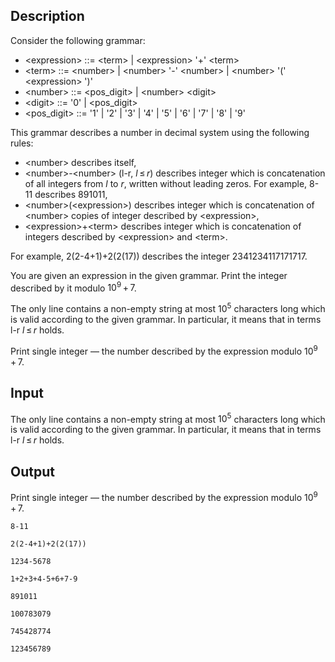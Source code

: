 ## Description

<div><p>Consider the following grammar:</p><ul><li> <span class="tex-font-style-tt">&lt;expression&gt; ::= &lt;term&gt; | &lt;expression&gt; '+' &lt;term&gt;</span></li><li> <span class="tex-font-style-tt">&lt;term&gt; ::= &lt;number&gt; | &lt;number&gt; '-' &lt;number&gt; | &lt;number&gt; '(' &lt;expression&gt; ')'</span></li><li> <span class="tex-font-style-tt">&lt;number&gt; ::= &lt;pos_digit&gt; | &lt;number&gt; &lt;digit&gt;</span></li><li> <span class="tex-font-style-tt">&lt;digit&gt; ::= '0' | &lt;pos_digit&gt;</span></li><li> <span class="tex-font-style-tt">&lt;pos_digit&gt; ::= '1' | '2' | '3' | '4' | '5' | '6' | '7' | '8' | '9'</span></li></ul><p>This grammar describes a number in decimal system using the following rules:</p><ul><li> <span class="tex-font-style-tt">&lt;number&gt;</span> describes itself,</li><li> <span class="tex-font-style-tt">&lt;number&gt;-&lt;number&gt;</span> (<span class="tex-font-style-tt">l-r</span>, <span class="tex-span"><i>l</i> ≤ <i>r</i></span>) describes integer which is concatenation of all integers from <span class="tex-span"><i>l</i></span> to <span class="tex-span"><i>r</i></span>, written without leading zeros. For example, <span class="tex-font-style-tt">8-11</span> describes <span class="tex-font-style-tt">891011</span>,</li><li> <span class="tex-font-style-tt">&lt;number&gt;(&lt;expression&gt;)</span> describes integer which is concatenation of &lt;number&gt; copies of integer described by <span class="tex-font-style-tt">&lt;expression&gt;</span>,</li><li> <span class="tex-font-style-tt">&lt;expression&gt;+&lt;term&gt;</span> describes integer which is concatenation of integers described by <span class="tex-font-style-tt">&lt;expression&gt;</span> and <span class="tex-font-style-tt">&lt;term&gt;</span>.</li></ul><p>For example, <span class="tex-font-style-tt">2(2-4+1)+2(2(17))</span> describes the integer <span class="tex-font-style-tt">2341234117171717</span>.</p><p>You are given an expression in the given grammar. Print the integer described by it modulo <span class="tex-span">10<sup class="upper-index">9</sup> + 7</span>.</p></div><div class="input-specification"><p>The only line contains a non-empty string at most <span class="tex-span">10<sup class="upper-index">5</sup></span> characters long which is valid according to the given grammar. In particular, it means that in terms <span class="tex-font-style-tt">l-r</span> <span class="tex-span"><i>l</i> ≤ <i>r</i></span> holds.</p></div><div class="output-specification"><p>Print single integer&nbsp;— the number described by the expression modulo <span class="tex-span">10<sup class="upper-index">9</sup> + 7</span>.</p></div>

## Input

<p>The only line contains a non-empty string at most <span class="tex-span">10<sup class="upper-index">5</sup></span> characters long which is valid according to the given grammar. In particular, it means that in terms <span class="tex-font-style-tt">l-r</span> <span class="tex-span"><i>l</i> ≤ <i>r</i></span> holds.</p>

## Output

<p>Print single integer&nbsp;— the number described by the expression modulo <span class="tex-span">10<sup class="upper-index">9</sup> + 7</span>.</p>





```input1
8-11

```




```input2
2(2-4+1)+2(2(17))

```




```input3
1234-5678

```




```input4
1+2+3+4-5+6+7-9

```




```output1
891011

```




```output2
100783079

```




```output3
745428774

```




```output4
123456789

```


